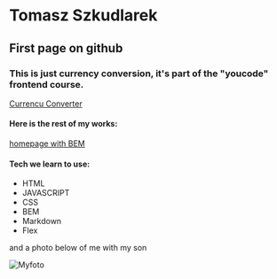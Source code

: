 # Tomasz Szkudlarek 

## First page on github

### This is just currency conversion, it's part of the "youcode" frontend course.
[Currencu Converter](https://tymek20.github.io/Currency-converter/)

#### Here is the rest of my works:
[homepage with BEM](https://tymek20.github.io/BEM-refactoring/)

#### Tech we learn to use: 
- HTML
- JAVASCRIPT
- CSS
- BEM
- Markdown
- Flex

and a photo below of me with my son

![Myfoto](https://github.com/tymek20/Currency-converter/blob/main/images/myphoto.jpg?raw=true)

